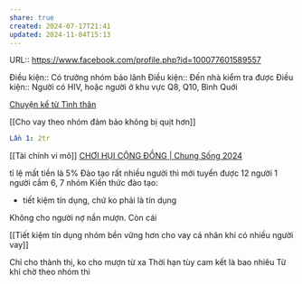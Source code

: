 ```yaml
---
share: true
created: 2024-07-17T21:41
updated: 2024-11-04T15:13
---
```

URL:: https://www.facebook.com/profile.php?id=100077601589557

Điều kiện:: Có trưởng nhóm bảo lãnh 
Điều kiện:: Đến nhà kiểm tra được
Điều kiện:: Người có HIV, hoặc người ở khu vực Q8, Q10, Bình Quới 

[Chuyện kể từ Tình thân](https://nguoidothi.net.vn/chuyen-ke-tu-tinh-than-44244.html)

[[Cho vay theo nhóm đảm bảo không bị quịt hơn]]
```yaml
Lần 1: 2tr
```

[[Tài chính vi mô]]
[CHƠI HỤI CỘNG ĐỒNG | Chung Sống 2024](https://www.chungsong.vn/choi-hui-cong-dong/)

tỉ lệ mất tiền là 5%
Đào tạo rất nhiều người thì mới tuyển được 12 người
1 người cầm 6, 7 nhóm
Kiến thức đào tạo: 
- tiết kiệm tín dụng, chứ ko phải là tín dụng

Không cho người nợ nần mượn. Còn cái 

[[Tiết kiệm tín dụng nhóm bền vững hơn cho vay cá nhân khi có nhiều người vay]]


Chỉ cho thành thị, ko cho mượn từ xa
Thời hạn tùy cam kết là bao nhiêu
Từ khi chờ theo nhóm thì 